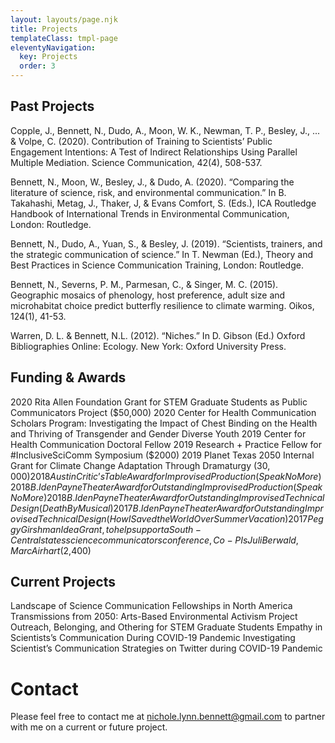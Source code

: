 ```yaml
---
layout: layouts/page.njk
title: Projects
templateClass: tmpl-page
eleventyNavigation:
  key: Projects
  order: 3
---
```


## Past Projects

Copple, J., Bennett, N., Dudo, A., Moon, W. K., Newman, T. P., Besley, J., ... & Volpe, C. (2020). Contribution of Training to Scientists’ Public Engagement Intentions: A Test of Indirect Relationships Using Parallel Multiple Mediation. Science Communication, 42(4), 508-537.

Bennett, N., Moon, W., Besley, J., & Dudo, A. (2020). “Comparing the literature of science, risk, and environmental communication.” In B. Takahashi, Metag, J., Thaker, J, & Evans Comfort, S. (Eds.), ICA Routledge Handbook of International Trends in Environmental Communication, London: Routledge.

Bennett, N.,  Dudo, A., Yuan, S., & Besley, J. (2019). “Scientists, trainers, and the strategic communication of science.” In T. Newman (Ed.), Theory and Best Practices in Science Communication Training, London: Routledge.

Bennett, N., Severns, P. M., Parmesan, C., & Singer, M. C. (2015). Geographic mosaics of phenology, host preference, adult size and microhabitat choice predict butterfly resilience to climate warming. Oikos, 124(1), 41-53.

Warren, D. L. & Bennett, N.L. (2012). “Niches.” In D. Gibson (Ed.) Oxford Bibliographies Online: Ecology. New York: Oxford University Press.

## Funding & Awards

2020		Rita Allen Foundation Grant for STEM Graduate Students as Public Communicators Project ($50,000)
2020		Center for Health Communication Scholars Program: Investigating the Impact of Chest Binding on the Health and Thriving of Transgender and Gender Diverse Youth
2019		Center for Health Communication Doctoral Fellow
2019		Research + Practice Fellow for #InclusiveSciComm Symposium ($2000)
2019		Planet Texas 2050 Internal Grant for Climate Change Adaptation Through Dramaturgy ($30,000)
2018		Austin Critic’s Table Award for Improvised Production (Speak No More)
2018		B. Iden Payne Theater Award for Outstanding Improvised Production (Speak No More)
2018		B. Iden Payne Theater Award for Outstanding Improvised Technical Design (Death By Musical)
2017		B. Iden Payne Theater Award for Outstanding Improvised Technical Design (How I Saved the World Over Summer Vacation)
2017		Peggy Girshman Idea Grant, to help support a South-Central states science communicators conference, Co-PIs Juli Berwald, Marc Airhart ($2,400)

## Current Projects

Landscape of Science Communication Fellowships in North America
Transmissions from 2050: Arts-Based Environmental Activism Project
Outreach, Belonging, and Othering for STEM Graduate Students
Empathy in Scientists’s Communication During COVID-19 Pandemic
Investigating Scientist’s Communication Strategies on Twitter during COVID-19 Pandemic

# Contact

Please feel free to contact me at nichole.lynn.bennett@gmail.com to partner with me on a current or future project.

